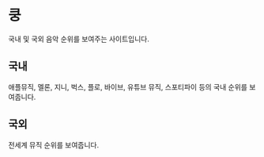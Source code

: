 # 쿵

국내 및 국외 음악 순위를 보여주는 사이트입니다.

## 국내

애플뮤직, 멜론, 지니, 벅스, 플로, 바이브, 유튜브 뮤직, 스포티파이 등의 국내 순위를 보여줍니다.

## 국외

전세계 뮤직 순위를 보여줍니다.
